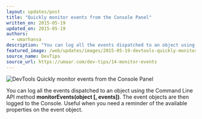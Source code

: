 ```yaml
---
layout: updates/post
title: "Quickly monitor events from the Console Panel"
written_on: 2015-05-19
updated_on: 2015-05-19
authors:
  - umarhansa
description: "You can log all the events dispatched to an object using the Command Line API method <strong>monitorEvents(object [, events])</strong>."
featured_image: /web/updates/images/2015-05-19-devtools-quickly-monitor-events-from-the-console-panel/monitor-events.gif
source_name: DevTips
source_url: https://umaar.com/dev-tips/14-monitor-events
---
```

<img src="/web/updates/images/2015-05-19-devtools-quickly-monitor-events-from-the-console-panel/monitor-events.gif" alt="DevTools Quickly monitor events from the Console Panel">

You can log all the events dispatched to an object using the Command Line API method <strong>monitorEvents(object [, events])</strong>. The event objects are then logged to the Console. Useful when you need a reminder of the available properties on the event object.﻿
